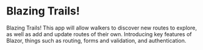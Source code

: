 # Blazing Trails!
Blazing Trails! This app will allow walkers to discover new routes to explore, as well as add and update routes of their own. Introducing key features of Blazor, things such as routing, forms and validation, and authentication.
